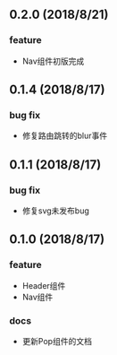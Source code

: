 ## 0.2.0 (2018/8/21)

### feature

- Nav组件初版完成
 

## 0.1.4 (2018/8/17)

### bug fix

- 修复路由跳转的blur事件

## 0.1.1 (2018/8/17)

### bug fix

- 修复svg未发布bug

## 0.1.0 (2018/8/17)

### feature

- Header组件
- Nav组件
 

### docs

- 更新Pop组件的文档